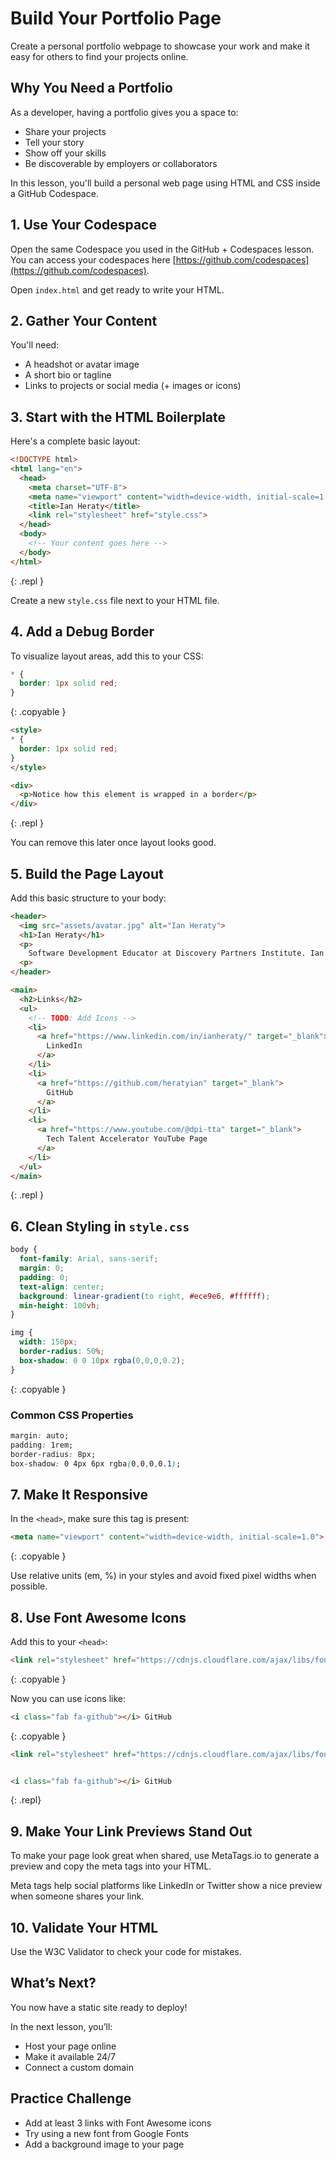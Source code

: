 # Build Your Portfolio Page

Create a personal portfolio webpage to showcase your work and make it easy for others to find your projects online.

<!-- TODO: screenshot of completed portfolio -->

## Why You Need a Portfolio

As a developer, having a portfolio gives you a space to:

- Share your projects
- Tell your story
- Show off your skills
- Be discoverable by employers or collaborators

In this lesson, you'll build a personal web page using HTML and CSS inside a GitHub Codespace.

## 1. Use Your Codespace

<!-- TODO: link to lesson here -->
Open the same Codespace you used in the GitHub + Codespaces lesson. You can access your codespaces here [https://github.com/codespaces](https://github.com/codespaces).

<!-- TODO: show how to access codespaces in GitHub (screenshots) -->

<!-- Create a new file inside your project folder: -->

Open `index.html` and get ready to write your HTML.

<!-- TODO

https://developer.mozilla.org/en-US/docs/Learn_web_development/Getting_started/Environment_setup/Dealing_with_files#what_structure_should_a_website_have

The root directory is where the main HTML files, such as index.html, are stored.
 Additionally, it is common to have a dedicated folder for static assets like images, stylesheets, and JavaScript files.
 This helps keep the project organized and makes it easier to manage and scale the website as it grows. For a basic static website, having all HTML pages in the same root directory might work, but as the site becomes more complex, organizing pages into subdirectories can improve manageability.

/
index.html
images/
styles/
pages/

-->

<!-- TODO: How to view source in Chrome -->

## 2. Gather Your Content

You'll need:

- A headshot or avatar image
- A short bio or tagline
- Links to projects or social media (+ images or icons)

## 3. Start with the HTML Boilerplate

<!-- TODO: break this down. what is each element doing? -->
Here's a complete basic layout:

```html
<!DOCTYPE html>
<html lang="en">
  <head>
    <meta charset="UTF-8">
    <meta name="viewport" content="width=device-width, initial-scale=1.0">
    <title>Ian Heraty</title>
    <link rel="stylesheet" href="style.css">
  </head>
  <body>
    <!-- Your content goes here -->
  </body>
</html>
```
{: .repl }

Create a new `style.css` file next to your HTML file.

## 4. Add a Debug Border

To visualize layout areas, add this to your CSS:

```css
* {
  border: 1px solid red;
}
```
{: .copyable }

```html
<style>
* {
  border: 1px solid red;
}
</style>

<div>
  <p>Notice how this element is wrapped in a border</p>
</div>
```
{: .repl }

You can remove this later once layout looks good.

## 5. Build the Page Layout

Add this basic structure to your body:

```html
<header>
  <img src="assets/avatar.jpg" alt="Ian Heraty">
  <h1>Ian Heraty</h1>
  <p>
    Software Development Educator at Discovery Partners Institute. Ian is a technical instructor who helps trainees master full stack web development in preparation for technology roles. Before joining Discovery Partners Institute, Ian worked for several years as a software developer and digital consultant. Following a successful career in custom software development and digital consulting, Ian now guides trainees in building robust web applications and developing industry-ready skills. Ian enjoys music, tennis, and exploring new technologies.
  <p>
</header>

<main>
  <h2>Links</h2>
  <ul>
    <!-- TODO: Add Icons -->
    <li>
      <a href="https://www.linkedin.com/in/ianheraty/" target="_blank">
        LinkedIn
      </a>
    </li>
    <li>
      <a href="https://github.com/heratyian" target="_blank">
        GitHub
      </a>
    </li>
    <li>
      <a href="https://www.youtube.com/@dpi-tta" target="_blank">
        Tech Talent Accelerator YouTube Page
      </a>
    </li>
  </ul>
</main>
```
{: .repl }

<!-- TODO: adding images -->

<!-- TODO

note on renaming and using standard / consistent casing in images 
(kebab-case is good)
this makes it easier for us 

-->

<!-- TODO: start with <style> tags in the <head> 

then refactor and move to `styles/application.css`

-->
## 6. Clean Styling in `style.css`

```css
body {
  font-family: Arial, sans-serif;
  margin: 0;
  padding: 0;
  text-align: center;
  background: linear-gradient(to right, #ece9e6, #ffffff);
  min-height: 100vh;
}

img {
  width: 150px;
  border-radius: 50%;
  box-shadow: 0 0 10px rgba(0,0,0,0.2);
}
```
{: .copyable }

### Common CSS Properties

<!-- TODO: break this up and explain (using practical examples for each: margin, padding, border-radius, box-shadow) -->
```css
margin: auto;
padding: 1rem;
border-radius: 8px;
box-shadow: 0 4px 6px rgba(0,0,0,0.1);
```

## 7. Make It Responsive

<!-- TODO: explain why responsive is important. mobile first. how to use the inspector mobile view -->
In the `<head>`, make sure this tag is present:

```html
<meta name="viewport" content="width=device-width, initial-scale=1.0">
```
{: .copyable }

<!-- TODO: explain -->
Use relative units (em, %) in your styles and avoid fixed pixel widths when possible.

## 8. Use Font Awesome Icons

Add this to your `<head>`:

```html
<link rel="stylesheet" href="https://cdnjs.cloudflare.com/ajax/libs/font-awesome/6.7.2/css/all.min.css" />
```
{: .copyable }

Now you can use icons like:

```html
<i class="fab fa-github"></i> GitHub
```
{: .copyable }

```html
<link rel="stylesheet" href="https://cdnjs.cloudflare.com/ajax/libs/font-awesome/6.7.2/css/all.min.css" />


<i class="fab fa-github"></i> GitHub
```
{: .repl}

## 9. Make Your Link Previews Stand Out

<!-- TODO: make port public to use on metatags io. (does this work?) -->

To make your page look great when shared, use MetaTags.io to generate a preview and copy the meta tags into your HTML.

<aside class="tip">
  Meta tags help social platforms like LinkedIn or Twitter show a nice preview when someone shares your link.
</aside>

<!-- TODO: add screenshot -->

<!-- TOOD: add practical meta tag examples -->

## 10. Validate Your HTML

Use the W3C Validator to check your code for mistakes.

<!-- TODO: link -->

<!-- TODO: mention that codespaces shut down after 30 minutes of inactivity. need to make it available 24/7 -->

<!-- TODO: add aside on indents and formatting to improve readability -->

<!-- TODO: add aside on using vs code format document cmd + shift + p and type "Format document" -->

## What’s Next?

You now have a static site ready to deploy!

In the next lesson, you’ll:

- Host your page online
- Make it available 24/7
- Connect a custom domain

## Practice Challenge

- Add at least 3 links with Font Awesome icons
- Try using a new font from Google Fonts
- Add a background image to your page
